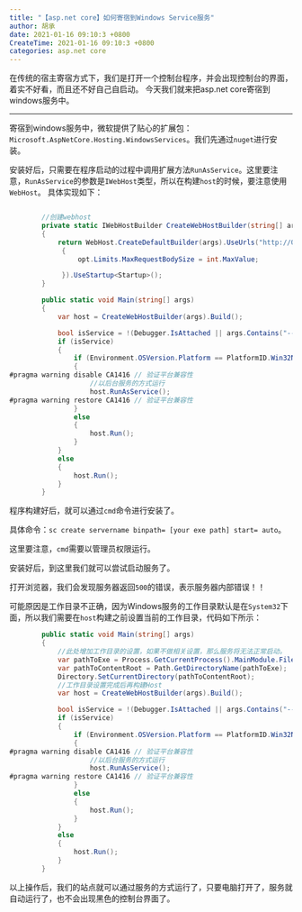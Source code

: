 ```yaml
---
title: "【asp.net core】如何寄宿到Windows Service服务"
author: 胡承
date: 2021-01-16 09:10:3 +0800
CreateTime: 2021-01-16 09:10:3 +0800
categories: asp.net core
---
```


在传统的宿主寄宿方式下，我们是打开一个控制台程序，并会出现控制台的界面，着实不好看，而且还不好自己自启动。
今天我们就来把asp.net core寄宿到windows服务中。

<!-- more -->

-----------------------------------------------------------------------------------------------

寄宿到windows服务中，微软提供了贴心的扩展包：`Microsoft.AspNetCore.Hosting.WindowsServices`。我们先通过`nuget`进行安装。

安装好后，只需要在程序启动的过程中调用扩展方法`RunAsService`。这里要注意，`RunAsService`的参数是`IWebHost`类型，所以在构建`host`的时候，要注意使用`WebHost`。
具体实现如下：

```cs

        //创建webhost
        private static IWebHostBuilder CreateWebHostBuilder(string[] args)
        {
            return WebHost.CreateDefaultBuilder(args).UseUrls("http://0.0.0.0:5000").UseKestrel(opt =>
             {
                 opt.Limits.MaxRequestBodySize = int.MaxValue;

             }).UseStartup<Startup>();
        }

        public static void Main(string[] args)
        {
            var host = CreateWebHostBuilder(args).Build();

            bool isService = !(Debugger.IsAttached || args.Contains("--console"));
            if (isService)
            {
                if (Environment.OSVersion.Platform == PlatformID.Win32NT)
                {
#pragma warning disable CA1416 // 验证平台兼容性
                    //以后台服务的方式运行
                    host.RunAsService();
#pragma warning restore CA1416 // 验证平台兼容性
                }
                else
                {
                    host.Run();
                }
            }
            else
            {
                host.Run();
            }
        }
```
程序构建好后，就可以通过`cmd`命令进行安装了。

具体命令：`sc create servername binpath= [your exe path] start= auto`。

这里要注意，`cmd`需要以管理员权限运行。

安装好后，到这里我们就可以尝试启动服务了。

打开浏览器，我们会发现服务器返回`500`的错误，表示服务器内部错误！！

可能原因是工作目录不正确，因为Windows服务的工作目录默认是在`System32`下面，所以我们需要在`host`构建之前设置当前的工作目录，代码如下所示：

```cs
        public static void Main(string[] args)
        {
            //此处增加工作目录的设置，如果不做相关设置，那么服务将无法正常启动。
            var pathToExe = Process.GetCurrentProcess().MainModule.FileName;
            var pathToContentRoot = Path.GetDirectoryName(pathToExe);
            Directory.SetCurrentDirectory(pathToContentRoot);  
            //工作目录设置完成后再构建Host
            var host = CreateWebHostBuilder(args).Build();

            bool isService = !(Debugger.IsAttached || args.Contains("--console"));
            if (isService)
            {
                if (Environment.OSVersion.Platform == PlatformID.Win32NT)
                {
#pragma warning disable CA1416 // 验证平台兼容性
                    //以后台服务的方式运行
                    host.RunAsService();
#pragma warning restore CA1416 // 验证平台兼容性
                }
                else
                {
                    host.Run();
                }
            }
            else
            {
                host.Run();
            }
        }

```

以上操作后，我们的站点就可以通过服务的方式运行了，只要电脑打开了，服务就自动运行了，也不会出现黑色的控制台界面了。

